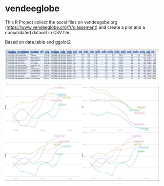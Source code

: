 # vendeeglobe

This R Project collect the excel files on vendeegobe.org (https://www.vendeeglobe.org/fr/classement)
and create a plot and a consolidated dataset in CSV file.

Based on data.table and ggplot2



![Data](misc/vg.JPG)

![Plot](misc/preview.jpg)

